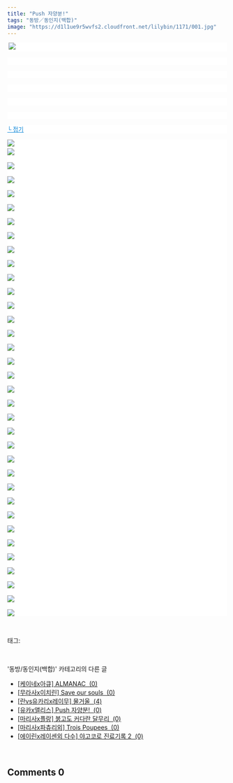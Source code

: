 ```yaml
---
title: "Push 자양분!"
tags: "동방／동인지(백합)"
image: "https://d1l1ue9r5wvfs2.cloudfront.net/lilybin/1171/001.jpg"
---
```

<div class="article">
<div class="area_view">
<p style="text-align: justify; background: white"><span style="color:#557a74; font-family:돋움; font-size:10pt"> <img src="{{ site.imgserver9 }}/lilybin/1171/001.jpg"/> 
</span></p><p style="text-align: justify; background: white"> 
 </p><p style="text-align: justify; background: white"> 
 </p><p style="text-align: justify; background: white"> 
 </p><p style="text-align: justify; background: white"> 
 </p><p style="text-align: justify; background: white"> 
 </p><p style="text-align: justify; background: white"><a href="http://blog.naver.com/PostView.nhn?blogId=cjb0236&amp;logNo=150140871913&amp;parentCategoryNo=&amp;categoryNo=41&amp;viewDate=&amp;isShowPopularPosts=false&amp;from=postView"><span style="color:#0482d6; font-family:돋움; font-size:10pt; text-decoration:underline">└ 접기</span></a><span style="color:#557a74; font-family:돋움; font-size:10pt">
</span></p><p style="text-align: justify; background: white"><img src="{{ site.imgserver9 }}/lilybin/1171/002.jpg"/><span style="color:#557a74; font-family:돋움; font-size:10pt"><br/><img src="{{ site.imgserver9 }}/lilybin/1171/003.jpg"/><br/><br/><img src="{{ site.imgserver9 }}/lilybin/1171/004.jpg"/><br/><br/><img src="{{ site.imgserver9 }}/lilybin/1171/005.jpg"/><br/><br/><img src="{{ site.imgserver9 }}/lilybin/1171/006.jpg"/><br/><br/><img src="{{ site.imgserver9 }}/lilybin/1171/007.jpg"/><br/><br/><img src="{{ site.imgserver9 }}/lilybin/1171/008.jpg"/><br/><br/><img src="{{ site.imgserver9 }}/lilybin/1171/009.jpg"/><br/><br/><img src="{{ site.imgserver9 }}/lilybin/1171/010.jpg"/><br/><br/><img src="{{ site.imgserver9 }}/lilybin/1171/011.jpg"/><br/><br/><img src="{{ site.imgserver9 }}/lilybin/1171/012.jpg"/><br/><br/><img src="{{ site.imgserver9 }}/lilybin/1171/013.jpg"/><br/><br/><img src="{{ site.imgserver9 }}/lilybin/1171/014.jpg"/><br/><br/><img src="{{ site.imgserver9 }}/lilybin/1171/015.jpg"/><br/><br/><img src="{{ site.imgserver9 }}/lilybin/1171/016.jpg"/><br/><br/><img src="{{ site.imgserver9 }}/lilybin/1171/017.jpg"/><br/><br/><img src="{{ site.imgserver9 }}/lilybin/1171/018.jpg"/><br/><br/><img src="{{ site.imgserver9 }}/lilybin/1171/019.jpg"/><br/><br/><img src="{{ site.imgserver9 }}/lilybin/1171/020.jpg"/><br/><br/><img src="{{ site.imgserver9 }}/lilybin/1171/021.jpg"/><br/><br/><img src="{{ site.imgserver9 }}/lilybin/1171/022.jpg"/><br/><br/><img src="{{ site.imgserver9 }}/lilybin/1171/023.jpg"/><br/><br/><img src="{{ site.imgserver9 }}/lilybin/1171/024.jpg"/><br/><br/><img src="{{ site.imgserver9 }}/lilybin/1171/025.jpg"/><br/><br/><img src="{{ site.imgserver9 }}/lilybin/1171/026.jpg"/><br/><br/><img src="{{ site.imgserver9 }}/lilybin/1171/027.jpg"/><br/><br/><img src="{{ site.imgserver9 }}/lilybin/1171/028.jpg"/><br/><br/><img src="{{ site.imgserver9 }}/lilybin/1171/029.jpg"/><br/><br/><img src="{{ site.imgserver9 }}/lilybin/1171/030.jpg"/><br/><br/><img src="{{ site.imgserver9 }}/lilybin/1171/031.jpg"/><br/><br/><img src="{{ site.imgserver9 }}/lilybin/1171/032.jpg"/><br/><br/><img src="{{ site.imgserver9 }}/lilybin/1171/033.jpg"/><br/><br/><img src="{{ site.imgserver9 }}/lilybin/1171/034.jpg"/><br/><br/><img src="{{ site.imgserver9 }}/lilybin/1171/035.jpg"/><br/><br/><img src="{{ site.imgserver9 }}/lilybin/1171/036.jpg"/>
</span></p>
</div></div><br/>
<div class="tagTrail">
<p>태그: </p>
<ul>
</ul>
</div><br/>
<div class="another">
<p>'동방/동인지(백합)' 카테고리의 다른 글</p>
<ul>
<li><a href="/lilybin_1174">
[케이네x아큐] ALMANAC  (0)
</a></li>
<li><a href="/lilybin_1173">
[무라사x이치린] Save our souls  (0)
</a></li>
<li><a href="/lilybin_1172">
[란vs유카리x레이무] 물거울  (4)
</a></li>
<li><a href="/lilybin_1171">
[유카x앨리스] Push 자양분!  (0)
</a></li>
<li><a href="/lilybin_1170">
[마리사x플랑] 붉고도 커다란 달무리  (0)
</a></li>
<li><a href="/lilybin_1169">
[마리사x파츄리외] Trois Poupees  (0)
</a></li>
<li><a href="/lilybin_1168">
[에이린x레이센외 다수] 야고코로 진료기록 2  (0)
</a></li>
</ul>
</div><br/>
<div class="comment">
<h2 class="bold">Comments <span id="commentCount1171">0</span></h2>
<div style="clear:both;">
<div id="entry1171Comment" style="display:block">
</div>
</div>
</div><br/>
<br/>
<p id="refer"></p>
<br/>

